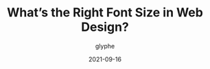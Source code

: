 ---
author: glyphe
date: 2021-09-16
tags:
  - typography
  - design
target_url: https://pimpmytype.com/font-size/
title: What’s the Right Font Size in Web Design?
---